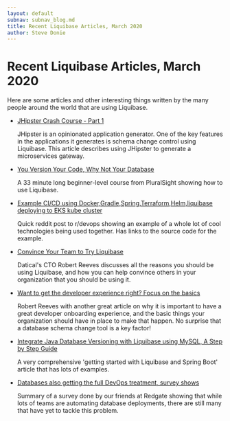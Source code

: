 ```yaml
---
layout: default
subnav: subnav_blog.md
title: Recent Liquibase Articles, March 2020
author: Steve Donie
---
```

# Recent Liquibase Articles, March 2020

Here are some articles and other interesting things written by the many people around
the world that are using Liquibase.

* [JHipster Crash Course - Part 1](https://dev.to/thegroo/jhipster-crash-course-part-1-34jn)
  
  JHipster is an opinionated application generator. One of the key features in the applications
  it generates is schema change control using Liquibase. This article describes using JHipster
  to generate a microservices gateway. 

* [You Version Your Code, Why Not Your Database](https://www.pluralsight.com/courses/codemash-session-10)
  
  A 33 minute long beginner-level course from PluralSight showing how to use Liquibase. 

* [Example CI/CD using Docker,Gradle,Spring,Terraform,Helm,liquibase deploying to EKS kube cluster](https://www.reddit.com/r/devops/comments/f19iry/example_cicd_using/)
  
  Quick reddit post to r/devops showing an example of a whole lot of cool technologies being used together. Has links to 
  the source code for the example.

* [Convince Your Team to Try Liquibase](https://medium.com/@texorcist/convince-your-team-to-try-liquibase-976741cd9613)
  
  Datical's CTO Robert Reeves discusses all the reasons you should be using Liquibase, and how you can help convince
  others in your organization that you should be using it.

* [Want to get the developer experience right? Focus on the basics](https://jaxenter.com/developer-experience-166985.html?utm_source=twitter&utm_medium=social&utm_campaign=1week)
  
  Robert Reeves with another great article on why it is important to have a great developer onboarding experience,
  and the basic things your organization should have in place to make that happen. No surprise that a database schema change tool
  is a key factor!

* [Integrate Java Database Versioning with Liquibase using MySQL, A Step by Step Guide](https://hackernoon.com/integrate-java-database-versioning-with-liquibase-using-mysql-a-step-by-step-guide-n8b23aw5)

  A very comprehensive 'getting started with Liquibase and Spring Boot' article that has lots of examples.

* [Databases also getting the full DevOps treatment, survey shows](https://www.zdnet.com/article/databases-also-getting-the-full-devops-treatment-survey-shows/)

  Summary of a survey done by our friends at Redgate showing that while lots of teams are automating database deployments, there are still
  many that have yet to tackle this problem. 
